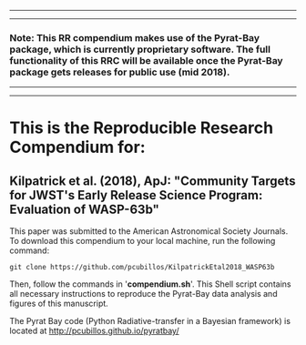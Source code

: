 ***
***
### Note: This RR compendium makes use of the Pyrat-Bay package, which is currently proprietary software. The full functionality of this RRC will be available once the Pyrat-Bay package gets releases for public use (mid 2018).  
***
***

# This is the Reproducible Research Compendium for:

## Kilpatrick et al. (2018), ApJ: "Community Targets for JWST's Early Release Science Program: Evaluation of WASP-63b"

This paper was submitted to the American Astronomical Society Journals. To download this compendium to your local machine, run the following command:
```shell
git clone https://github.com/pcubillos/KilpatrickEtal2018_WASP63b
```
Then, follow the commands in '**compendium.sh**'. This Shell script contains all necessary instructions to reproduce the Pyrat-Bay data analysis and figures of this manuscript.

The Pyrat Bay code (Python Radiative-transfer in a Bayesian framework) is located at http://pcubillos.github.io/pyratbay/

